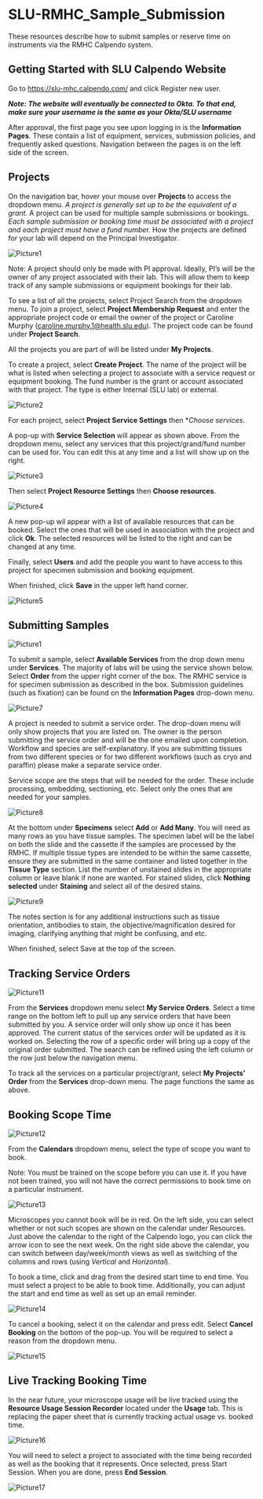 # SLU-RMHC_Sample_Submission
These resources describe how to submit samples or reserve time on instruments via the RMHC Calpendo system.

## Getting Started with SLU Calpendo Website 

Go to https://slu-mhc.calpendo.com/ and click Register new user.

***Note: The website will eventually be connected to Okta. To that end, make sure your username is the same as your Okta/SLU username***

After approval, the first page you see upon logging in is the **Information Pages**. These contain a list of equipment, services, submission policies, and frequently asked questions. Navigation between the pages is on the left side of the screen.

## Projects

On the navigation bar, hover your mouse over **Projects** to access the dropdown menu. *A project is generally set up to be the equivalent of a grant.* A project can be used for multiple sample submissions or bookings. *Each sample submission or booking time must be associated with a project and each project must have a fund number.* How the projects are defined for your lab will depend on the Principal Investigator.

![Picture1](https://user-images.githubusercontent.com/79376557/159553334-d8d942af-9656-4bb0-a385-bd11401a6cb9.png)

Note: A project should only be made with PI approval. Ideally, PI’s will be the owner of any project associated with their lab. This will allow them to keep track of any sample submissions or equipment bookings for their lab.  

To see a list of all the projects, select Project Search from the dropdown menu. To join a project, select **Project Membership Request** and enter the appropriate project code or email the owner of the project or Caroline Murphy (caroline.murphy.1@health.slu.edu). The project code can be found under **Project Search**.  

All the projects you are part of will be listed under **My Projects**. 

To create a project, select **Create Project**. The name of the project will be what is listed when selecting a project to associate with a service request or equipment booking. The fund number is the grant or account associated with that project. The type is either Internal (SLU lab) or external.  

![Picture2](https://user-images.githubusercontent.com/79376557/159553849-4956f53e-e698-4fcb-8cbc-af09e5cdb29f.png)

For each project, select **Project Service Settings** then **Choose services*. 

A pop-up with **Service Selection** will appear as shown above. From the dropdown menu, select any services that this project/grand/fund number can be used for. You can edit this at any time and a list will show up on the right.  

![Picture3](https://user-images.githubusercontent.com/79376557/159553885-1e3dd03d-83fc-4a5c-bb12-4ff73f0955db.png)

Then select **Project Resource Settings** then **Choose resources**.

![Picture4](https://user-images.githubusercontent.com/79376557/159554108-534e6965-d69f-4fd6-89b1-a4cfc7a6ee1a.png)

A new pop-up wil appear with a list of available resources that can be booked. Select the ones that will be used in association with the project and click **Ok**. The selected resources will be listed to the right and can be changed at any time. 

Finally, select **Users** and add the people you want to have access to this project for specimen submission and booking equipment.  

When finished, click **Save** in the upper left hand corner.  

![Picture5](https://user-images.githubusercontent.com/79376557/159554231-d9a3c824-ea1d-422b-95f7-8897f9cf037a.png)

## Submitting Samples

![Picture1](https://user-images.githubusercontent.com/79376557/159554280-75991a07-4a6c-437c-892c-be970b5abfcc.png)

To submit a sample, select **Available Services** from the drop down menu under **Services**. The majority of labs will be using the service shown below. Select **Order** from the upper right corner of the box. The RMHC service is for specimen submission as described in the box. Submission guidelines (such as fixation) can be found on the **Information Pages** drop-down menu. 

![Picture7](https://user-images.githubusercontent.com/79376557/159554381-7a7668cc-5baf-4e65-95e1-a0da2851404a.png)

A project is needed to submit a service order. The drop-down menu will only show projects that you are listed on. The owner is the person submitting the service order and will be the one emailed upon completion. Workflow and species are self-explanatory. If you are submitting tissues from two different species or for two different workflows (such as cryo and paraffin) please make a separate service order.  

Service scope are the steps that will be needed for the order. These include processing, embedding, sectioning, etc. Select only the ones that are needed for your samples.  

![Picture8](https://user-images.githubusercontent.com/79376557/159554550-1efdb7e5-ade2-41f5-bf3c-0a181da5ac08.png)

At the bottom under **Specimens** select **Add** or **Add Many**. You will need as many rows as you have tissue samples. The specimen label will be the label on both the slide and the cassette if the samples are processed by the RMHC. If multiple tissue types are intended to be within the same cassette, ensure they are submitted in the same container and listed together in the **Tissue Type** section. List the number of unstained slides in the appropriate column or leave blank if none are wanted. For stained slides, click **Nothing selected** under **Staining** and select all of the desired stains.  

![Picture9](https://user-images.githubusercontent.com/79376557/159554608-9929a942-2dde-4d8b-bbd4-4efba2aebb92.png)

The notes section is for any additional instructions such as tissue orientation, antibodies to stain, the objective/magnification desired for imaging, clarifying anything that might be confusing, and etc.  

When finished, select Save at the top of the screen. 

## Tracking Service Orders

![Picture11](https://user-images.githubusercontent.com/79376557/159554766-38c9aa5d-2924-4e55-bba0-260e434f94b8.png)

From the **Services** dropdown menu select **My Service Orders**. Select a time range on the bottom left to pull up any service orders that have been submitted by you. A service order will only show up once it has been approved. The current status of the services order will be updated as it is worked on. Selecting the row of a specific order will bring up a copy of the original order submitted. The search can be refined using the left column or the row just below the navigation menu.  

To track all the services on a particular project/grant, select **My Projects’ Order** from the **Services** drop-down menu. The page functions the same as above.  

## Booking Scope Time

![Picture12](https://user-images.githubusercontent.com/79376557/159554879-3e45ebaa-67f0-48fc-aae8-145f4f5c9988.png)

From the **Calendars** dropdown menu, select the type of scope you want to book. 

Note: You must be trained on the scope before you can use it. If you have not been trained, you will not have the correct permissions to book time on a particular instrument.   

![Picture13](https://user-images.githubusercontent.com/79376557/159554958-f942e789-57be-4b32-b99e-96cc78bd39ee.png)

Microscopes you cannot book will be in red. On the left side, you can select whether or not such scopes are shown on the calendar under Resources. Just above the calendar to the right of the Calpendo logo, you can click the arrow icon to see the next week. On the right side above the calendar, you can switch between day/week/month views as well as switching of the columns and rows (using *Vertical* and *Horizontal*). 

To book a time, click and drag from the desired start time to end time. You must select a project to be able to book time. Additionally, you can adjust the start and end time as well as set up an email reminder.  

![Picture14](https://user-images.githubusercontent.com/79376557/159555059-eb43267c-ad4b-4e29-9306-2dcab766959f.png)

To cancel a booking, select it on the calendar and press edit. Select **Cancel Booking** on the bottom of the pop-up. You will be required to select a reason from the dropdown menu.  

![Picture15](https://user-images.githubusercontent.com/79376557/159555117-0bb7c75e-ca4c-41e1-a114-302589fb4c88.png)

## Live Tracking Booking Time
In the near future, your microscope usage will be live tracked using the **Resource Usage Session Recorder** located under the **Usage** tab. This is replacing the paper sheet that is currently tracking actual usage vs. booked time.  

![Picture16](https://user-images.githubusercontent.com/79376557/159555225-d88c0c3d-fff7-497f-b564-9d4e4446b8b1.png)

You will need to select a project to associated with the time being recorded as well as the booking that it represents. Once selected, press Start Session. When you are done, press **End Session**.  

![Picture17](https://user-images.githubusercontent.com/79376557/159555282-0961ecd2-42ef-4e3f-9547-2f491c6befea.png)
